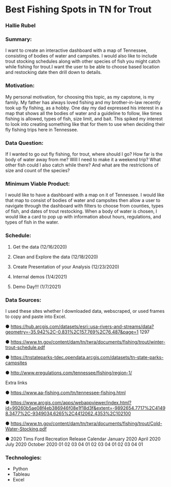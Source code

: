 # Best Fishing Spots in TN for Trout


### Hallie Rubel


### Summary:

I want to create an interactive dashboard with a map of Tennessee, consisting of bodies of water and campsites. I would also like to include trout stocking schedules along with other species of fish you might catch while fishing for trout.I want the user to be able to choose based location and restocking date then drill down to details.


### Motivation:

My personal motivation, for choosing this topic, as my capstone, is my family. My father has always loved fishing and my brother-in-law recently took up fly fishing, as a hobby. One day my dad expressed his interest in a map that shows
all the bodies of water and a guideline to follow, like times fishing is allowed, types of fish, size limit, and bait. This spiked my interest to look into creating something like that for them to use when deciding their fly fishing trips here in Tennessee.


### Data Question:

If I wanted to go out fly fishing, for trout, where should I go? How far is the body of water away from me? Will I need to make it a weekend trip? What other fish could I also catch while there? And what are the restrictions of size and count of the species?


### Minimum Viable Product:

I would like to have a dashboard with a map on it of Tennessee. I would like that map to consist of bodies of water and campsites then allow a user to navigate through the dashboard with filters to choose from counties, types of fish, and dates of trout restocking. When a body of water is chosen, I would like a card to pop up with information about hours, regulations, and types of fish in the water.


### Schedule:


1. Get the data (12/16/2020)

2. Clean and Explore the data (12/18/2020)

3. Create Presentation of your Analysis (12/23/2020)

4. Internal demos (1/4/2021)

5. Demo Day!!! (1/7/2021)


### Data Sources:


I used these sites whether I downloaded data, webscraped, or used frames to copy and paste into Excel.

● https://hub.arcgis.com/datasets/esri::usa-rivers-and-streams/data?geometry=-35.942%2C-0.831%2C157.769%2C76.487&page=1 1297

● https://www.tn.gov/content/dam/tn/twra/documents/fishing/trout/winter-trout-schedule.pdf

● https://tnstateparks-tdec.opendata.arcgis.com/datasets/tn-state-parks-campsites

● http://www.eregulations.com/tennessee/fishing/region-1/

Extra links


● https://www.aa-fishing.com/tn/tennessee-fishing.html

● https://www.arcgis.com/apps/webappviewer/index.html?id=99260b5ae08f4eb386946f08e1f18d3f&extent=-9892654.7717%2C41498.3477%2C-9349034.6265%2C4412062.4353%2C102100

● https://www.tn.gov/content/dam/tn/twra/documents/fishing/trout/Cold-Water-Stocking.pdf

● 2020 Tims Ford Recreation Release Calendar January 2020 April 2020 July 2020 October 2020 01 02 03 04 01 02 03 04 01 02 03 04 01
         
### Technologies:


 - Python
 - Tableau
 - Excel
